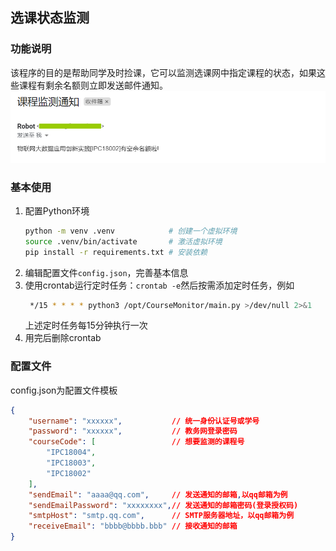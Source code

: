 ## 选课状态监测

### 功能说明
该程序的目的是帮助同学及时捡课，它可以监测选课网中指定课程的状态，如果这些课程有剩余名额则立即发送邮件通知。
![example](./img/example.png)

### 基本使用
1. 配置Python环境
   ```bash
   python -m venv .venv            # 创建一个虚拟环境
   source .venv/bin/activate       # 激活虚拟环境
   pip install -r requirements.txt # 安装依赖
   ```
2. 编辑配置文件`config.json`，完善基本信息
3. 使用crontab运行定时任务：`crontab -e`然后按需添加定时任务，例如
   ```bash
    */15 * * * * python3 /opt/CourseMonitor/main.py >/dev/null 2>&1
   ```
   上述定时任务每15分钟执行一次
4. 用完后删除crontab

### 配置文件
config.json为配置文件模板
```json
{
    "username": "xxxxxx",           // 统一身份认证号或学号
    "password": "xxxxxx",           // 教务网登录密码
    "courseCode": [                 // 想要监测的课程号
        "IPC18004",
        "IPC18003",
        "IPC18002"
    ],
    "sendEmail": "aaaa@qq.com",     // 发送通知的邮箱,以qq邮箱为例
    "sendEmailPassword": "xxxxxxxx",// 发送通知的邮箱密码(登录授权码) 
    "smtpHost": "smtp.qq.com",      // SMTP服务器地址，以qq邮箱为例
    "receiveEmail": "bbbb@bbbb.bbb" // 接收通知的邮箱
}
```
